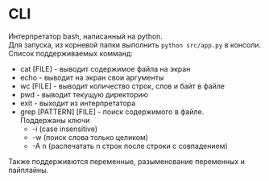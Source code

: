 # CLI

Интерпретатор bash, написанный на python.\
Для запуска, из корневой папки выполнить `python src/app.py` в консоли.\
Список поддерживаемых комманд:
- cat [FILE] - выводит содержимое файла на экран
- echo - выводит на экран свои аргументы
- wc [FILE] - выводит количество строк, слов и байт в файле
- pwd - выводит текущую директорию
- exit - выходит из интерпретатора
- grep [PATTERN] [FILE] - поиск содержимого в файле. \
Поддержаны ключи
    - -i (case insensitive)
    - -w (поиск слова только целиком)
    - -A n (распечатать n строк после строки с совпадением)


Также поддерживются переменные, разыменование переменных и пайплайны.
